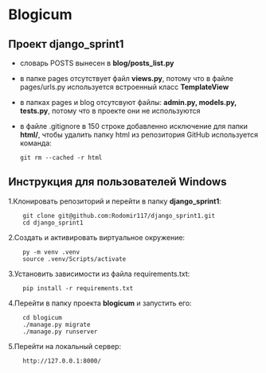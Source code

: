 # Blogicum

## Проект django_sprint1

* словарь POSTS вынесен в **blog/posts_list.py**
* в папке pages отсутствует файл **views.py**, потому что  в файле pages/urls.py используется встроенный класс **TemplateView**    
* в папках pages и blog отсутсвуют файлы: **admin.py, models.py, tests.py**, потому что в проекте они не используются
* в файле .gitignore в 150 строке добавленно исключение для папки **html/**, чтобы удалить папку html из репозитория GitHub используется команда:

      git rm --cached -r html

## Инструкция для пользователей Windows

 1.Клонировать репозиторий и перейти в папку **django_sprint1**:

        git clone git@github.com:Rodomir117/django_sprint1.git
        cd django_sprint1

2.Cоздать и активировать виртуальное окружение:

        py -m venv .venv
        source .venv/Scripts/activate

3.Установить зависимости из файла requirements.txt:

        pip install -r requirements.txt

4.Перейти в папку проекта **blogicum** и запустить его:

        cd blogicum
        ./manage.py migrate
        ./manage.py runserver

5.Перейти на локальный сервер:

        http://127.0.0.1:8000/
